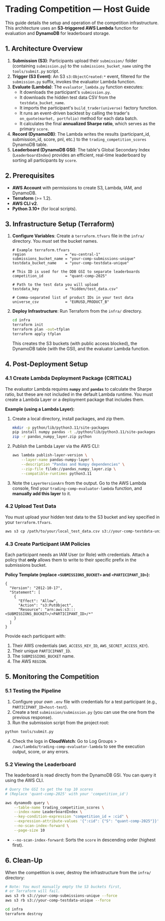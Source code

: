 # Trading Competition — Host Guide

This guide details the setup and operation of the competition infrastructure. This architecture uses an **S3-triggered AWS Lambda** function for evaluation and **DynamoDB** for leaderboard storage.

## 1. Architecture Overview

1.  **Submission (S3)**: Participants upload their `submission/` folder (containing `submission.py`) to the `submissions_bucket_name` using the `tools/submit.py` script.
2.  **Trigger (S3 Event)**: An S3 `s3:ObjectCreated:*` event, filtered for the `submission.py` suffix, invokes the evaluator Lambda function.
3.  **Evaluate (Lambda)**: The `evaluator_lambda.py` function executes:
    * It downloads the participant's `submission.py`.
    * It downloads the hidden test data CSV from the `testdata_bucket_name`.
    * It imports the participant's `build_trader(universe)` factory function.
    * It runs an event-driven backtest by calling the trader's `on_quote(market, portfolio)` method for each data batch.
    * It calculates the final **annualized Sharpe ratio**, which serves as the primary `score`.
4.  **Record (DynamoDB)**: The Lambda writes the results (participant_id, submission_id, score, pnl, etc.) to the `trading_competition_scores` DynamoDB table.
5.  **Leaderboard (DynamoDB GSI)**: The table's Global Secondary Index (`LeaderboardIndex`) provides an efficient, real-time leaderboard by sorting all participants by `score`.

## 2. Prerequisites

* **AWS Account** with permissions to create S3, Lambda, IAM, and DynamoDB.
* **Terraform** (>= 1.2).
* **AWS CLI v2**.
* **Python 3.10+** (for local scripts).

## 3. Infrastructure Setup (Terraform)

1.  **Configure Variables**: Create a `terraform.tfvars` file in the `infra/` directory. You *must* set the bucket names.

    ```hcl
    # Example terraform.tfvars
    region                  = "eu-central-1"
    submissions_bucket_name = "your-comp-submissions-unique"
    testdata_bucket_name    = "your-comp-testdata-unique"
    
    # This ID is used for the DDB GSI to separate leaderboards
    competition_id          = "quant-comp-2025" 
    
    # Path to the test data you will upload
    testdata_key            = "hidden/test_data.csv"
    
    # Comma-separated list of product IDs in your test data
    universe_csv            = "EURUSD,PRODUCT_B"
    ```

2.  **Deploy Infrastructure**: Run Terraform from the `infra/` directory.

    ```bash
    cd infra
    terraform init
    terraform plan -out=tfplan
    terraform apply tfplan
    ```
    This creates the S3 buckets (with public access blocked), the DynamoDB table (with the GSI), and the evaluator Lambda function.

## 4. Post-Deployment Setup

### 4.1 Create Lambda Deployment Package (CRITICAL)

The evaluator Lambda requires **`numpy`** and **`pandas`** to calculate the Sharpe ratio, but these are not included in the default Lambda runtime. You must create a Lambda Layer or a deployment package that includes them.

**Example (using a Lambda Layer):**

1.  Create a local directory, install packages, and zip them.
    ```bash
    mkdir -p python/lib/python3.11/site-packages
    pip install numpy pandas -t ./python/lib/python3.11/site-packages
    zip -r pandas_numpy_layer.zip python
    ```
2.  Publish the Lambda Layer via the AWS CLI:
    ```bash
    aws lambda publish-layer-version \
        --layer-name pandas-numpy-layer \
        --description "Pandas and Numpy dependencies" \
        --zip-file fileb://pandas_numpy_layer.zip \
        --compatible-runtimes python3.11
    ```
3.  Note the `LayerVersionArn` from the output. Go to the AWS Lambda console, find your `trading-comp-evaluator-lambda` function, and **manually add this layer** to it.

### 4.2 Upload Test Data

You must upload your hidden test data to the S3 bucket and key specified in your `terraform.tfvars`.

```bash
aws s3 cp /path/to/your/local_test_data.csv s3://your-comp-testdata-unique/hidden/test_data.csv
```

### 4.3 Create Participant IAM Policies

Each participant needs an IAM User (or Role) with credentials. Attach a policy that **only** allows them to write to their specific prefix in the submissions bucket.

**Policy Template (replace `<SUBMISSIONS_BUCKET>` and `<PARTICIPANT_ID>`):**

```
{
  "Version": "2012-10-17",
  "Statement": [
    {
      "Effect": "Allow",
      "Action": "s3:PutObject",
      "Resource": "arn:aws:s3:::<SUBMISSIONS_BUCKET>/<PARTICIPANT_ID>/*"
    }
  ]
}
```

Provide each participant with:

1.  Their AWS credentials (`AWS_ACCESS_KEY_ID`, `AWS_SECRET_ACCESS_KEY`).
2.  Their unique `PARTICIPANT_ID`.
3.  The `SUBMISSIONS_BUCKET` name.
4.  The AWS `REGION`.

## 5\. Monitoring the Competition

### 5.1 Testing the Pipeline

1.  Configure your *own* `.env` file with credentials for a test participant (e.g., `PARTICIPANT_ID=host-test`).
2.  Create a test `submission/submission.py` (you can use the one from the previous response).
3.  Run the submission script from the project root:
```bash
python tools/submit.py
```
4.  Check the logs in **CloudWatch**: Go to Log Groups \> `/aws/lambda/trading-comp-evaluator-lambda` to see the execution output, score, or any errors.

### 5.2 Viewing the Leaderboard

The leaderboard is read directly from the DynamoDB GSI. You can query it using the AWS CLI.

```bash
# Query the GSI to get the top 10 scores
# (Replace 'quant-comp-2025' with your 'competition_id')

aws dynamodb query \
    --table-name trading_competition_scores \
    --index-name LeaderboardIndex \
    --key-condition-expression "competition_id = :cid" \
    --expression-attribute-values '{":cid": {"S": "quant-comp-2025"}}' \
    --no-scan-index-forward \
    --page-size 10
```

  * `--no-scan-index-forward`: Sorts the `score` in descending order (highest first).

## 6\. Clean-Up

When the competition is over, destroy the infrastructure from the `infra/` directory:

```bash
# Note: You must manually empty the S3 buckets first,
# or Terraform will fail.
aws s3 rb s3://your-comp-submissions-unique --force
aws s3 rb s3://your-comp-testdata-unique --force

cd infra
terraform destroy

```

